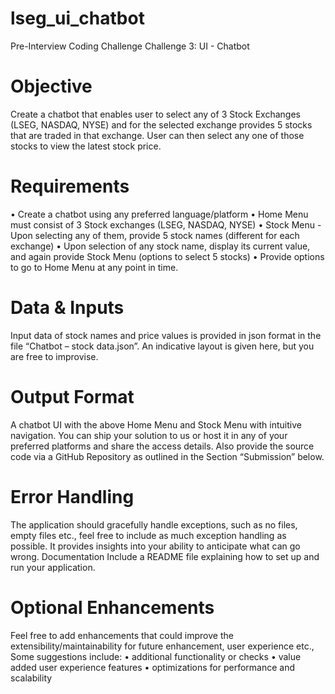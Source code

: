 # lseg_ui_chatbot

Pre-Interview Coding Challenge
Challenge 3: UI - Chatbot

# Objective

Create a chatbot that enables user to select any of 3 Stock Exchanges (LSEG, NASDAQ, NYSE) and for the selected exchange provides 5 stocks that are traded in that exchange.
User can then select any one of those stocks to view the latest stock price.

# Requirements

• Create a chatbot using any preferred language/platform
• Home Menu must consist of 3 Stock exchanges (LSEG, NASDAQ, NYSE)
• Stock Menu - Upon selecting any of them, provide 5 stock names (different for each exchange)
• Upon selection of any stock name, display its current value, and again provide Stock Menu (options to
select 5 stocks)
• Provide options to go to Home Menu at any point in time.

# Data & Inputs

Input data of stock names and price values is provided in json format in the file “Chatbot – stock
data.json”. An indicative layout is given here, but you are free to improvise.

# Output Format

A chatbot UI with the above Home Menu and Stock Menu with intuitive navigation. You can ship your
solution to us or host it in any of your preferred platforms and share the access details. Also provide the
source code via a GitHub Repository as outlined in the Section “Submission” below.

# Error Handling

The application should gracefully handle exceptions, such as no files, empty files etc., feel free to include as
much exception handling as possible. It provides insights into your ability to anticipate what can go wrong.
Documentation
Include a README file explaining how to set up and run your application.

# Optional Enhancements

Feel free to add enhancements that could improve the extensibility/maintainability for future
enhancement, user experience etc., Some suggestions include:
• additional functionality or checks
• value added user experience features
• optimizations for performance and scalability
